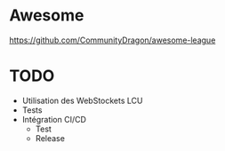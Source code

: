 # Awesome

https://github.com/CommunityDragon/awesome-league


# TODO

- Utilisation des WebStockets LCU
- Tests
- Intégration CI/CD
    - Test
    - Release